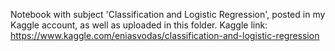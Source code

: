 Notebook with subject 'Classification and Logistic Regression', posted in my Kaggle account, as well as uploaded in this folder.
Kaggle link: https://www.kaggle.com/eniasvodas/classification-and-logistic-regression
